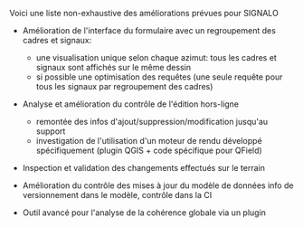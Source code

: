 

Voici une liste non-exhaustive des améliorations prévues pour SIGNALO

* Amélioration de l'interface du formulaire avec un regroupement des cadres et signaux:
    * une visualisation unique selon chaque azimut: tous les cadres et signaux sont affichés sur le même dessin 
    * si possible une optimisation des requêtes (une seule requête pour tous les signaux par regroupement des cadres)	

* Analyse et amélioration du contrôle de l'édition hors-ligne
    * remontée des infos d'ajout/suppression/modification jusqu'au support
    * investigation de l'utilisation d'un moteur de rendu développé spécifiquement (plugin QGIS + code spécifique pour QField)	

* Inspection et validation des changements effectués sur le terrain

* Amélioration du contrôle des mises à jour du modèle de données 
info de versionnement dans le modèle, contrôle dans la CI

* Outil avancé pour l'analyse de la cohérence globale 
via un plugin